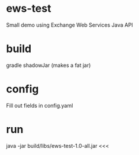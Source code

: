 ews-test
========

Small demo using Exchange Web Services Java API

build
=====

gradle shadowJar (makes a fat jar)


config
======

Fill out fields in config.yaml

run
===

java -jar build/libs/ews-test-1.0-all.jar                                                                                                                             <<< 
